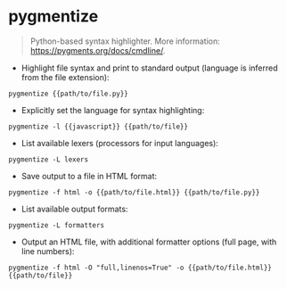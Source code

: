 # pygmentize

> Python-based syntax highlighter.
> More information: <https://pygments.org/docs/cmdline/>.

- Highlight file syntax and print to standard output (language is inferred from the file extension):

`pygmentize {{path/to/file.py}}`

- Explicitly set the language for syntax highlighting:

`pygmentize -l {{javascript}} {{path/to/file}}`

- List available lexers (processors for input languages):

`pygmentize -L lexers`

- Save output to a file in HTML format:

`pygmentize -f html -o {{path/to/file.html}} {{path/to/file.py}}`

- List available output formats:

`pygmentize -L formatters`

- Output an HTML file, with additional formatter options (full page, with line numbers):

`pygmentize -f html -O "full,linenos=True" -o {{path/to/file.html}} {{path/to/file}}`
